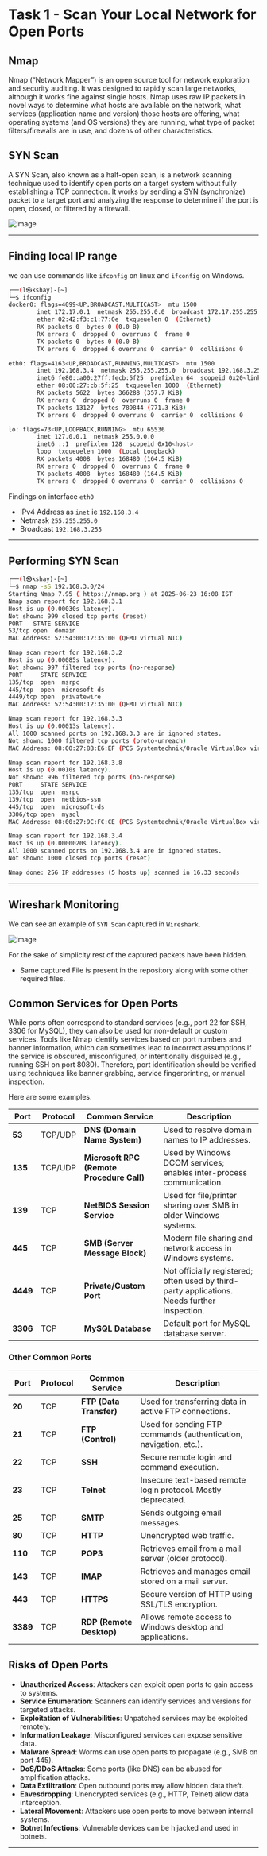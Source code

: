 # Task 1 -  Scan Your Local Network for Open Ports

## Nmap

Nmap (“Network Mapper”) is an open source tool for network exploration and security auditing. It was designed to rapidly scan large networks, although it works fine against single hosts. Nmap uses raw IP packets in novel ways to determine what hosts are available on the network, what services (application name and version) those hosts are offering, what operating systems (and OS versions) they are running, what type of packet filters/firewalls are in use, and dozens of other characteristics.

## SYN Scan

A SYN Scan, also known as a half-open scan, is a network scanning technique used to identify open ports on a target system without fully establishing a TCP connection. It works by sending a SYN (synchronize) packet to a target port and analyzing the response to determine if the port is open, closed, or filtered by a firewall.

![image](https://media.geeksforgeeks.org/wp-content/uploads/20220715123349/synscanning1.png)

---

## Finding local IP range

we can use commands like `ifconfig` on linux and `ifconfig` on Windows.

```bash
┌──(l㉿kshay)-[~]
└─$ ifconfig
docker0: flags=4099<UP,BROADCAST,MULTICAST>  mtu 1500
        inet 172.17.0.1  netmask 255.255.0.0  broadcast 172.17.255.255
        ether 02:42:f3:c1:77:0e  txqueuelen 0  (Ethernet)
        RX packets 0  bytes 0 (0.0 B)
        RX errors 0  dropped 0  overruns 0  frame 0
        TX packets 0  bytes 0 (0.0 B)
        TX errors 0  dropped 6 overruns 0  carrier 0  collisions 0

eth0: flags=4163<UP,BROADCAST,RUNNING,MULTICAST>  mtu 1500
        inet 192.168.3.4  netmask 255.255.255.0  broadcast 192.168.3.255
        inet6 fe80::a00:27ff:fecb:5f25  prefixlen 64  scopeid 0x20<link>
        ether 08:00:27:cb:5f:25  txqueuelen 1000  (Ethernet)
        RX packets 5622  bytes 366288 (357.7 KiB)
        RX errors 0  dropped 0  overruns 0  frame 0
        TX packets 13127  bytes 789844 (771.3 KiB)
        TX errors 0  dropped 0 overruns 0  carrier 0  collisions 0

lo: flags=73<UP,LOOPBACK,RUNNING>  mtu 65536
        inet 127.0.0.1  netmask 255.0.0.0
        inet6 ::1  prefixlen 128  scopeid 0x10<host>
        loop  txqueuelen 1000  (Local Loopback)
        RX packets 4008  bytes 168480 (164.5 KiB)
        RX errors 0  dropped 0  overruns 0  frame 0
        TX packets 4008  bytes 168480 (164.5 KiB)
        TX errors 0  dropped 0 overruns 0  carrier 0  collisions 0
```

Findings on interface `eth0`

- IPv4 Address as `inet` ie `192.168.3.4`
- Netmask `255.255.255.0`
- Broadcast `192.168.3.255`

---

## Performing SYN Scan

```bash
┌──(l㉿kshay)-[~]
└─$ nmap -sS 192.168.3.0/24
Starting Nmap 7.95 ( https://nmap.org ) at 2025-06-23 16:08 IST
Nmap scan report for 192.168.3.1
Host is up (0.00030s latency).
Not shown: 999 closed tcp ports (reset)
PORT   STATE SERVICE
53/tcp open  domain
MAC Address: 52:54:00:12:35:00 (QEMU virtual NIC)

Nmap scan report for 192.168.3.2
Host is up (0.00085s latency).
Not shown: 997 filtered tcp ports (no-response)
PORT     STATE SERVICE
135/tcp  open  msrpc
445/tcp  open  microsoft-ds
4449/tcp open  privatewire
MAC Address: 52:54:00:12:35:00 (QEMU virtual NIC)

Nmap scan report for 192.168.3.3
Host is up (0.00013s latency).
All 1000 scanned ports on 192.168.3.3 are in ignored states.
Not shown: 1000 filtered tcp ports (proto-unreach)
MAC Address: 08:00:27:8B:E6:EF (PCS Systemtechnik/Oracle VirtualBox virtual NIC)

Nmap scan report for 192.168.3.8
Host is up (0.0010s latency).
Not shown: 996 filtered tcp ports (no-response)
PORT     STATE SERVICE
135/tcp  open  msrpc
139/tcp  open  netbios-ssn
445/tcp  open  microsoft-ds
3306/tcp open  mysql
MAC Address: 08:00:27:9C:FC:CE (PCS Systemtechnik/Oracle VirtualBox virtual NIC)

Nmap scan report for 192.168.3.4
Host is up (0.0000020s latency).
All 1000 scanned ports on 192.168.3.4 are in ignored states.
Not shown: 1000 closed tcp ports (reset)

Nmap done: 256 IP addresses (5 hosts up) scanned in 16.33 seconds
```

---

## Wireshark Monitoring

We can see an example of `SYN Scan` captured in `Wireshark`.

![image](https://i.ibb.co/TMGm4VDS/Screenshot-2025-06-23-170624.png)

For the sake of simplicity rest of the captured packets have been hidden.

- Same captured File is present in the repository along with some other required files.

## Common Services for Open Ports

While ports often correspond to standard services (e.g., port 22 for SSH, 3306 for MySQL), they can also be used for non-default or custom services. Tools like Nmap identify services based on port numbers and banner information, which can sometimes lead to incorrect assumptions if the service is obscured, misconfigured, or intentionally disguised (e.g., running SSH on port 8080). Therefore, port identification should be verified using techniques like banner grabbing, service fingerprinting, or manual inspection.

Here are some examples.

| **Port** | **Protocol** | **Common Service**                        | **Description**                                                                              |
|----------|--------------|-------------------------------------------|----------------------------------------------------------------------------------------------|
| **53**   | TCP/UDP      | **DNS (Domain Name System)**              | Used to resolve domain names to IP addresses.                                                |
| **135**  | TCP/UDP      | **Microsoft RPC (Remote Procedure Call)** | Used by Windows DCOM services; enables inter-process communication.                          |
| **139**  | TCP          | **NetBIOS Session Service**               | Used for file/printer sharing over SMB in older Windows systems.                             |
| **445**  | TCP          | **SMB (Server Message Block)**            | Modern file sharing and network access in Windows systems.                                   |
| **4449** | TCP          | **Private/Custom Port**                   | Not officially registered; often used by third-party applications. Needs further inspection. |
| **3306** | TCP          | **MySQL Database**                        | Default port for MySQL database server.                                                      |

### Other Common Ports

| **Port** | **Protocol** | **Common Service**          | **Description**                                                                 |
|----------|--------------|-----------------------------|---------------------------------------------------------------------------------|
| **20**   | TCP          | **FTP (Data Transfer)**     | Used for transferring data in active FTP connections.                           |
| **21**   | TCP          | **FTP (Control)**           | Used for sending FTP commands (authentication, navigation, etc.).               |
| **22**   | TCP          | **SSH**                     | Secure remote login and command execution.                                      |
| **23**   | TCP          | **Telnet**                  | Insecure text-based remote login protocol. Mostly deprecated.                   |
| **25**   | TCP          | **SMTP**                    | Sends outgoing email messages.                                                  |
| **80**   | TCP          | **HTTP**                    | Unencrypted web traffic.                                                        |
| **110**  | TCP          | **POP3**                    | Retrieves email from a mail server (older protocol).                            |
| **143**  | TCP          | **IMAP**                    | Retrieves and manages email stored on a mail server.                            |
| **443**  | TCP          | **HTTPS**                   | Secure version of HTTP using SSL/TLS encryption.                                |
| **3389** | TCP          | **RDP (Remote Desktop)**    | Allows remote access to Windows desktop and applications.                       |

## Risks of Open Ports

- **Unauthorized Access**: Attackers can exploit open ports to gain access to systems.
- **Service Enumeration**: Scanners can identify services and versions for targeted attacks.
- **Exploitation of Vulnerabilities**: Unpatched services may be exploited remotely.
- **Information Leakage**: Misconfigured services can expose sensitive data.
- **Malware Spread**: Worms can use open ports to propagate (e.g., SMB on port 445).
- **DoS/DDoS Attacks**: Some ports (like DNS) can be abused for amplification attacks.
- **Data Exfiltration**: Open outbound ports may allow hidden data theft.
- **Eavesdropping**: Unencrypted services (e.g., HTTP, Telnet) allow data interception.
- **Lateral Movement**: Attackers use open ports to move between internal systems.
- **Botnet Infections**: Vulnerable devices can be hijacked and used in botnets.

---
